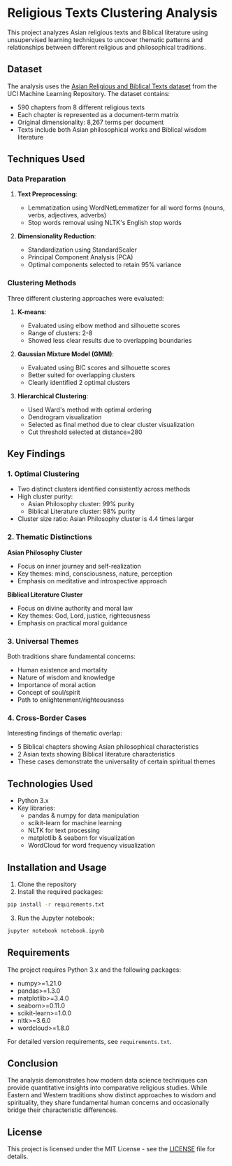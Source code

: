 # Religious Texts Clustering Analysis

This project analyzes Asian religious texts and Biblical literature using unsupervised learning techniques to uncover thematic patterns and relationships between different religious and philosophical traditions.

## Dataset

The analysis uses the [Asian Religious and Biblical Texts dataset](https://archive.ics.uci.edu/dataset/512/a+study+of+asian+religious+and+biblical+texts) from the UCI Machine Learning Repository. The dataset contains:

- 590 chapters from 8 different religious texts
- Each chapter is represented as a document-term matrix
- Original dimensionality: 8,267 terms per document
- Texts include both Asian philosophical works and Biblical wisdom literature

## Techniques Used

### Data Preparation
1. **Text Preprocessing**:
   - Lemmatization using WordNetLemmatizer for all word forms (nouns, verbs, adjectives, adverbs)
   - Stop words removal using NLTK's English stop words

2. **Dimensionality Reduction**:
   - Standardization using StandardScaler
   - Principal Component Analysis (PCA)
   - Optimal components selected to retain 95% variance

### Clustering Methods
Three different clustering approaches were evaluated:

1. **K-means**:
   - Evaluated using elbow method and silhouette scores
   - Range of clusters: 2-8
   - Showed less clear results due to overlapping boundaries

2. **Gaussian Mixture Model (GMM)**:
   - Evaluated using BIC scores and silhouette scores
   - Better suited for overlapping clusters
   - Clearly identified 2 optimal clusters

3. **Hierarchical Clustering**:
   - Used Ward's method with optimal ordering
   - Dendrogram visualization
   - Selected as final method due to clear cluster visualization
   - Cut threshold selected at distance=280

## Key Findings

### 1. Optimal Clustering
- Two distinct clusters identified consistently across methods
- High cluster purity:
  - Asian Philosophy cluster: 99% purity
  - Biblical Literature cluster: 98% purity
- Cluster size ratio: Asian Philosophy cluster is 4.4 times larger

### 2. Thematic Distinctions

**Asian Philosophy Cluster**
- Focus on inner journey and self-realization
- Key themes: mind, consciousness, nature, perception
- Emphasis on meditative and introspective approach

**Biblical Literature Cluster**
- Focus on divine authority and moral law
- Key themes: God, Lord, justice, righteousness
- Emphasis on practical moral guidance

### 3. Universal Themes
Both traditions share fundamental concerns:
- Human existence and mortality
- Nature of wisdom and knowledge
- Importance of moral action
- Concept of soul/spirit
- Path to enlightenment/righteousness

### 4. Cross-Border Cases
Interesting findings of thematic overlap:
- 5 Biblical chapters showing Asian philosophical characteristics
- 2 Asian texts showing Biblical literature characteristics
- These cases demonstrate the universality of certain spiritual themes

## Technologies Used
- Python 3.x
- Key libraries:
  - pandas & numpy for data manipulation
  - scikit-learn for machine learning
  - NLTK for text processing
  - matplotlib & seaborn for visualization
  - WordCloud for word frequency visualization

## Installation and Usage

1. Clone the repository
2. Install the required packages:
```bash
pip install -r requirements.txt
```
3. Run the Jupyter notebook:
```bash
jupyter notebook notebook.ipynb
```

## Requirements

The project requires Python 3.x and the following packages:
- numpy>=1.21.0
- pandas>=1.3.0
- matplotlib>=3.4.0
- seaborn>=0.11.0
- scikit-learn>=1.0.0
- nltk>=3.6.0
- wordcloud>=1.8.0

For detailed version requirements, see `requirements.txt`.

## Conclusion

The analysis demonstrates how modern data science techniques can provide quantitative insights into comparative religious studies. While Eastern and Western traditions show distinct approaches to wisdom and spirituality, they share fundamental human concerns and occasionally bridge their characteristic differences.

## License

This project is licensed under the MIT License - see the [LICENSE](LICENSE) file for details.
